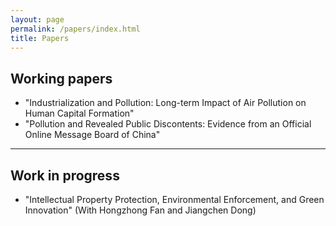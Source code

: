 ```yaml
---
layout: page
permalink: /papers/index.html
title: Papers
---
```


## Working papers

- "Industrialization and Pollution: Long-term Impact of Air Pollution on Human Capital Formation"
- "Pollution and Revealed Public Discontents: Evidence from an Official Online Message Board of China"

---

## Work in progress


- "Intellectual Property Protection, Environmental Enforcement, and Green Innovation" (With Hongzhong Fan and Jiangchen Dong) 
